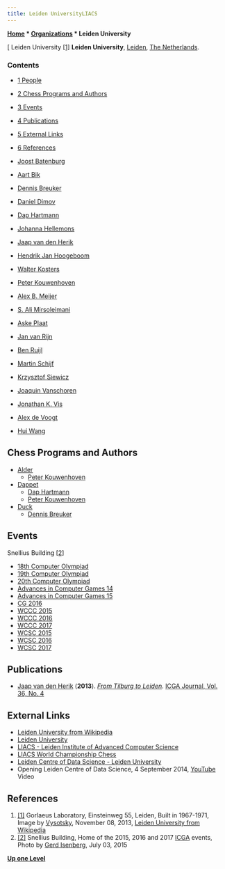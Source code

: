 ```yaml
---
title: Leiden UniversityLIACS
---
```

**[Home](Home "Home") \* [Organizations](Organizations "Organizations") \* Leiden University**



[ Leiden University <a id="cite-note-1" href="#cite-ref-1">[1]</a>
**Leiden University**, [Leiden](https://en.wikipedia.org/wiki/Leiden), [The Netherlands](https://en.wikipedia.org/wiki/Netherlands). 



### Contents


* [1 People](#people)
* [2 Chess Programs and Authors](#chess-programs-and-authors)
* [3 Events](#events)
* [4 Publications](#publications)
* [5 External Links](#external-links)
* [6 References](#references)






* [Joost Batenburg](Joost_Batenburg "Joost Batenburg")
* [Aart Bik](Aart_Bik "Aart Bik")
* [Dennis Breuker](Dennis_Breuker "Dennis Breuker")
* [Daniel Dimov](index.php?title=Daniel_Dimov&action=edit&redlink=1 "Daniel Dimov (page does not exist)")
* [Dap Hartmann](Dap_Hartmann "Dap Hartmann")
* [Johanna Hellemons](Johanna_Hellemons "Johanna Hellemons")
* [Jaap van den Herik](Jaap_van_den_Herik "Jaap van den Herik")
* [Hendrik Jan Hoogeboom](Hendrik_Jan_Hoogeboom "Hendrik Jan Hoogeboom")
* [Walter Kosters](Walter_Kosters "Walter Kosters")
* [Peter Kouwenhoven](Peter_Kouwenhoven "Peter Kouwenhoven")
* [Alex B. Meijer](index.php?title=Alex_B._Meijer&action=edit&redlink=1 "Alex B. Meijer (page does not exist)")
* [S. Ali Mirsoleimani](S._Ali_Mirsoleimani "S. Ali Mirsoleimani")
* [Aske Plaat](Aske_Plaat "Aske Plaat")
* [Jan van Rijn](Jan_van_Rijn "Jan van Rijn")
* [Ben Ruijl](index.php?title=Ben_Ruijl&action=edit&redlink=1 "Ben Ruijl (page does not exist)")
* [Martin Schijf](index.php?title=Martin_Schijf&action=edit&redlink=1 "Martin Schijf (page does not exist)")
* [Krzysztof Siewicz](index.php?title=Krzysztof_Siewicz&action=edit&redlink=1 "Krzysztof Siewicz (page does not exist)")
* [Joaquin Vanschoren](index.php?title=Joaquin_Vanschoren&action=edit&redlink=1 "Joaquin Vanschoren (page does not exist)")
* [Jonathan K. Vis](index.php?title=Jonathan_K._Vis&action=edit&redlink=1 "Jonathan K. Vis (page does not exist)")
* [Alex de Voogt](Alex_de_Voogt "Alex de Voogt")
* [Hui Wang](Hui_Wang "Hui Wang")


## Chess Programs and Authors


* [Alder](Alder "Alder")
	+ [Peter Kouwenhoven](Peter_Kouwenhoven "Peter Kouwenhoven")
* [Dappet](Dappet "Dappet")
	+ [Dap Hartmann](Dap_Hartmann "Dap Hartmann")
	+ [Peter Kouwenhoven](Peter_Kouwenhoven "Peter Kouwenhoven")
* [Duck](Duck "Duck")
	+ [Dennis Breuker](Dennis_Breuker "Dennis Breuker")


## Events


 [](File:SnelliusBuilding_2015.JPG) Snellius Building <a id="cite-note-2" href="#cite-ref-2">[2]</a> 
* [18th Computer Olympiad](18th_Computer_Olympiad "18th Computer Olympiad")
* [19th Computer Olympiad](19th_Computer_Olympiad "19th Computer Olympiad")
* [20th Computer Olympiad](20th_Computer_Olympiad "20th Computer Olympiad")
* [Advances in Computer Games 14](Advances_in_Computer_Games_14 "Advances in Computer Games 14")
* [Advances in Computer Games 15](Advances_in_Computer_Games_15 "Advances in Computer Games 15")
* [CG 2016](CG_2016 "CG 2016")
* [WCCC 2015](WCCC_2015 "WCCC 2015")
* [WCCC 2016](WCCC_2016 "WCCC 2016")
* [WCCC 2017](WCCC_2017 "WCCC 2017")
* [WCSC 2015](WCSC_2015 "WCSC 2015")
* [WCSC 2016](WCSC_2016 "WCSC 2016")
* [WCSC 2017](WCSC_2017 "WCSC 2017")


## Publications


* [Jaap van den Herik](Jaap_van_den_Herik "Jaap van den Herik") (**2013**). *[From Tilburg to Leiden](ICGA_Journal#FromTilburgtoLeiden "ICGA Journal")*. [ICGA Journal, Vol. 36, No. 4](ICGA_Journal#36_4 "ICGA Journal")


## External Links


* [Leiden University from Wikipedia](https://en.wikipedia.org/wiki/Leiden_University)
* [Leiden University](http://www.leiden.edu/)
* [LIACS - Leiden Institute of Advanced Computer Science](http://www.liacs.nl/)
* [LIACS World Championship Chess](http://www.liacs.nl/~jvis/chess.html)
* [Leiden Centre of Data Science - Leiden University](http://www.universiteitleiden.nl/en/science/leiden-centre-of-data-science)
* Opening Leiden Centre of Data Science, 4 September 2014, [YouTube](https://en.wikipedia.org/wiki/YouTube) Video


 
## References


1. <a id="cite-ref-1" href="#cite-note-1">[1]</a> Gorlaeus Laboratory, Einsteinweg 55, Leiden, Built in 1967-1971, Image by [Vysotsky](https://commons.wikimedia.org/wiki/User:Vysotsky), November 08, 2013, [Leiden University from Wikipedia](https://en.wikipedia.org/wiki/Leiden_University)
2. <a id="cite-ref-2" href="#cite-note-2">[2]</a> Snellius Building, Home of the 2015, 2016 and 2017 [ICGA](ICGA "ICGA") events, Photo by [Gerd Isenberg](Gerd_Isenberg "Gerd Isenberg"), July 03, 2015

**[Up one Level](Organizations "Organizations")**







 
